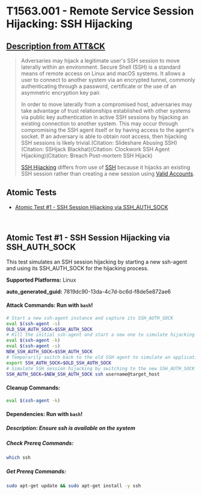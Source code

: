 # T1563.001 - Remote Service Session Hijacking: SSH Hijacking
## [Description from ATT&CK](https://attack.mitre.org/techniques/T1563/001)
<blockquote>Adversaries may hijack a legitimate user's SSH session to move laterally within an environment. Secure Shell (SSH) is a standard means of remote access on Linux and macOS systems. It allows a user to connect to another system via an encrypted tunnel, commonly authenticating through a password, certificate or the use of an asymmetric encryption key pair.

In order to move laterally from a compromised host, adversaries may take advantage of trust relationships established with other systems via public key authentication in active SSH sessions by hijacking an existing connection to another system. This may occur through compromising the SSH agent itself or by having access to the agent's socket. If an adversary is able to obtain root access, then hijacking SSH sessions is likely trivial.(Citation: Slideshare Abusing SSH)(Citation: SSHjack Blackhat)(Citation: Clockwork SSH Agent Hijacking)(Citation: Breach Post-mortem SSH Hijack)

[SSH Hijacking](https://attack.mitre.org/techniques/T1563/001) differs from use of [SSH](https://attack.mitre.org/techniques/T1021/004) because it hijacks an existing SSH session rather than creating a new session using [Valid Accounts](https://attack.mitre.org/techniques/T1078).</blockquote>

## Atomic Tests

- [Atomic Test #1 - SSH Session Hijacking via SSH_AUTH_SOCK](#atomic-test-1---ssh-session-hijacking-via-ssh_auth_sock)


<br/>

## Atomic Test #1 - SSH Session Hijacking via SSH_AUTH_SOCK
This test simulates an SSH session hijacking by starting a new ssh-agent and using its SSH_AUTH_SOCK for the hijacking process.

**Supported Platforms:** Linux


**auto_generated_guid:** 7819dc90-13da-4c7d-bc6d-f8de5e872ae6






#### Attack Commands: Run with `bash`! 


```bash
# Start a new ssh-agent instance and capture its SSH_AUTH_SOCK
eval $(ssh-agent -s)
OLD_SSH_AUTH_SOCK=$SSH_AUTH_SOCK
# Kill the initial ssh-agent and start a new one to simulate hijacking
eval $(ssh-agent -k)
eval $(ssh-agent -s)
NEW_SSH_AUTH_SOCK=$SSH_AUTH_SOCK
# Temporarily switch back to the old SSH agent to simulate an application using the outdated socket
export SSH_AUTH_SOCK=$OLD_SSH_AUTH_SOCK
# Simulate SSH session hijacking by switching to the new SSH_AUTH_SOCK
SSH_AUTH_SOCK=$NEW_SSH_AUTH_SOCK ssh username@target_host
```

#### Cleanup Commands:
```bash
eval $(ssh-agent -k)
```



#### Dependencies:  Run with `bash`!
##### Description: Ensure ssh is available on the system
##### Check Prereq Commands:
```bash
which ssh
```
##### Get Prereq Commands:
```bash
sudo apt-get update && sudo apt-get install -y ssh
```




<br/>
